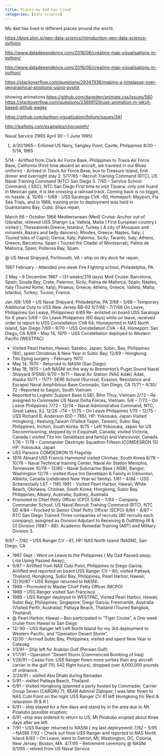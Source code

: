 ```yaml
---
title: Places my dad has lived
categories: [data science]
---
```



My dad has lived in different places around the world.


https://blog.plon.io/geo-data-science/introduction-geo-data-science-python/

http://www.datadependence.com/2016/06/creating-map-visualisations-in-python/

http://www.datadependence.com/2016/06/creating-map-visualisations-in-python/

https://stackoverflow.com/questions/29347936/making-a-timelapse-over-geographical-positions-using-pyplot


showing animations
https://github.com/daneden/animate.css/issues/560
https://stackoverflow.com/questions/23699129/use-animation-in-jekyll-based-github-pages


https://github.com/python-visualization/folium/issues/341


http://leafletjs.com/examples/choropleth/

Naval Service  (1965 April 30 – 1 June 1995)1.	4/30/1965 – Enlisted US Navy, Sangley Point, Cavite, Philippines4/30 – 5/14, 19655/14 -  Airlifted from Clark Air Force Base, Philippines to Travis Air Force Base, California	(First time aboard an aircraft, we traveled in our Blues uniform)             - Arrived in Travis Air Force Base, bus to Treasure Island, first dinner and overnight stay2.	5/17/65 – Recruit Training Command (RTC), US Naval Training Command (NTC) San Diego3.	7/65 – Service School Command, ( SSC), NTC San Diego	First time to visit Tijuana; only one huard in Mexican gate, it is like crossing a railroad track. Coming back is no biggie, no hassle.4.	10/65 – 5/69 -  USS Saratoga CVA -60, Homeport:  Mayport, FlaSea Trials, and in 1966, training prior to deployment was held in Guantanamo Bay, Cuba.  Ships repair, March 66 – October 1966 Mediterranean (Med)  Cruise: Anchor out of Gibraltar, relieved USS Shangri-La; Valleta, Malta ( First European country I visited ); Thessaloniki,Greece;   Istanbul, Turkey ( A city of Mosques and minarets, Bazars and belly dancers); Rhodes, Greece; Naples, Italy; ( Toured Isles of Capri);  Genoa, Italy; Palermo, Sicily;  Taranto, Italy; Athens, Greece; Barcelona, Spain ( Toured the Citadel of Montserrat); Palma de Mallorca, Spain; Pollensa Bay, Spain.  @ US Naval Shipyard, Portmouth, VA – ship on dry dock for repair;1967 February - Attended one week Fire Fighting school, Philadelphia, PA. 2 May – 6 December 1967 – (31 weeks/219 days) Med Cruise: Barcelona, Spain; Souda Bay, Crete; Palermo, Sicily, Palma de Mallorca, Spain; Naples, Italy (Toured Rome, Italy); Piraeus, Greece; Athens, Greece;  Valleta, Malta; Istanbul, Turkey; Toulon, France. Jan /68-1/69 – US Naval Shipyard, Philadelphia, PA3/68 – 5/68 - Temporary Additional Duty to USS New Jersey BB-62	5/7/68 – 7/7/68 On Leave, Philippines (on Leave, Philippines)	4/69 Re- enlisted on board USS Saratoga for 6 years	5/69 – On Leave Philippines (60 days) while on leave, received order to report to USS Constellation CVA 64; 	Homeported in NAS North Island, San Diego7/69 – 9/70 – USS Constellation CVA – 64, Homeport: San Diego, CA8/69 – May 14, 1970 – USS Constellation deployed to Western Pacific (WESTPAC)-	Visited Pearl Harbor, Hawaii; Sasebo, Japan; Subic, Bay, Philippines (8X), spent Christmas & New Year in Subic Bay; 12/69 - Hongkong.-	Tito Eping surgery – February 1970-	May 14, 1970 - Returned to NASNI (San Diego)-	May 18, 1970 – Left NASNI on the way to Bremerton’s Puget Sound Naval Shipyard (PSNS)9/70 – 9/71 – Naval Air Station (NAS Adak) Adak, Alaska10/71 – 11/71- SERE School (Survival, Evasion, Resistance and Escape) Naval Amphibious Base Coronado, San Diego, CA11/71 – 4/30/ 72 –Reported to Saigon, South Vietnam-	Reported to Logistic Support Base (LSB), Bihn Thuy, Vietnam	2/72 – Re assigned to Commader US Naval Delta Forces, Vietnam.5/6 – 7/72 – On Leave Philippines7/72 – 12/74 – Naval Administrative Command, NTC, Great Lakes, ILL12/26 -/74 – 1//75 – On Leave Philippines1/75 – 12/75 - USS Richard B. Anderson (DD – 785), HP: Yokosuka, Japan	Visited Hongkong ; Keelung,Taiwan (Visited Taipei, Taiwan); Subic Bay, Philippines; Inchon, South Korea.	8/75 – Left Yokosuka, Japan for US Decommisioning; stopped by in Esquimalt, Canada; visited Victoria, Canada (		visited Tito Ino Geneblazo and family) and Vancouver, Canada.1/76 – 7/78 – Commander Destroyer Squadron Fifteen (COMDESRON 15) HP: Yokosuka, Japan-	USS Parsons COMDESRON 15 Flagship-	1976 Aboard USS Francis Hammond visited Chinhae, South Korea8/78 – 10/78 – Naval Technical training Center, Naval Air Station Memphis, Tennessee10/78 – 12/80 – Naval Submarine Base ) NSB), Bangor, Washington 	12/78 – visited Kuya Ino Geneblazo & Family in Edmonton, Alberta, Canada (celebrated New Year w/ family).1/81 – 4/84 – USS Schenectady LST – 1185	1981 - Visited Pearl Harbor, Hawaii, White Beach, Okinawa; Chinhae, South Korea; Hongkong, Subic Bay, 	Philippines; Albany, Australia; Sydney, Australia-	Promoted to Chief Petty Officer (CPO)5/84 – 7/84 – Company Commander School, US Naval Recruit Training Command (RTC), NTC SD	4/84 – Frocked to Senior Chief Petty Officer (SCPO)8/84 – 8/87 – RTC San Diego	Trained Three companies of recruits (80 recruits each company); assigned as Division Adjutant to Receiving & Outfitting (R & O) Division (1987 – 88); Academic Remedial Training (ART) and Military Division 3.  9/87 – 7/92 – USS Ranger CV – 61; HP: NAS North Island (NASNI), San Diego, CA-	1987 Sept - Went on Leave to the Philippines ( My Dad Passed away; Lola Uping Passed Away); -	9/87 – Airlifted from NAS Cubi Point, Philippines to Diego Garcia; Airlifted and  reported on board USS Ranger CV – 60; visited Pattaya, Thailand, Hongkong, Subic Bay, Philippines, Pearl Harbor, Hawaii; -	12/30/87 – USS Ranger returned to NASNI.-	1988 – Promoted to Master Chief Petty Officer (MCPO)-	1988 – USS Ranger visited San Francisco-	1989 – USS Ranger deployed to WESTPAC, Visited Pearl Harbor, Hawaii; Subic Bay, Philippines; Singapore; Diego Garcia; Freemantle, Australia (Visited Perth, Australia); Pattaya Beach, Thailand (Toured Bangkok, Thailand)-	@ Pearl Harbor, Hawaii – Ben participated in “Tiger Cruise”, a One week cruise from Hawaii to San Diego-	12/ 90 – USS Ranger left Left North Island for my 3rd deployment to Western Pacific, and “Operation Desert Storm”. -	12/30 – Arrived Subic Bay, Philippines, visited and spent New Year in Calauag. -	1/3/91 – Ship left for Arabian Gulf (Persian Gulf)-	1/17/91 – Operation “Desert Storm (Commenced Bombing of Iraq)-	1/28/91 – Cease Fire: USS Ranger flown more sorties than any aircraft carrier in the gulf (10, 542 flight hours), dropped over 4,000,000 pounds of ordnance.-	3/24/91 – visited Abu Dhabi during Ramadan  -	 5/91 – visited Pattaya Beach, Thailand-	6/91 - Visited Hongkong (planned a party hosted by Commader, Carrier Group Seven (CARGRU 7), REAR Admiral Zlatoper; I was later flown to NAS Cubi Point on the night USS Ranger CV 61 left Homgkong for Rest & relaxation (R & R ).-	6/91 – ship stayed for a few days and stand by in the area due to Mt. Pinatubo possible eruption; -	6/91 –ship was ordered to return to US; Mt Pinatubo erupted about three days after we left.-	7/91 – USS Ranger returned to NASNI ( my last deployment)7/92 – 5/95 – NASNI	7/92 – Check out from USS Ranger and reported to NAS North Island	8/92 – On Leave, went to Detroit, MI; Washington, DC, Colonia, New Jersey; Boston, MA.	4/7/95 – Retirement ceremony @ NASNI	6/1/95 – retired from US Naval Service